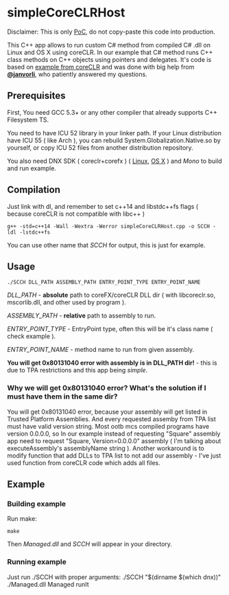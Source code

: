 # simpleCoreCLRHost

  Disclaimer: This is only [PoC](https://en.wikipedia.org/wiki/Proof_of_concept), do not copy-paste this code into production.

  This C++ app allows to run custom C# method from compiled C# .dll on Linux and OS X using coreCLR.
  In our example that C# method runs C++ class methods on C++ objects using pointers and delegates.
  It's code is based on [example from coreCLR](https://github.com/dotnet/coreclr/tree/master/src/coreclr/hosts/unixcoreruncommon)
  and was done with big help from [**@janvorli**](https://github.com/janvorli), who patiently answered my questions.

## Prerequisites
  First, You need GCC 5.3+ or any other compiler that already supports C++ Filesystem TS.

  You need to have ICU 52 library in your linker path. If your Linux distribution have ICU 55 ( like Arch ), you can rebuild
  System.Globalization.Native.so  by yourself, or copy ICU 52 files from another distribution repository.

  You also need DNX SDK ( coreclr+corefx )
  ( [Linux](https://github.com/dotnet/coreclr/blob/master/Documentation/install/get-dotnetcore-dnx-linux.md), [OS X](https://github.com/dotnet/coreclr/blob/master/Documentation/install/get-dotnetcore-dnx-osx.md) )
  and *Mono* to build and run example.

## Compilation
  Just link with dl, and remember to set c++14 and libstdc++fs flags
  ( because coreCLR is not compatible with libc++ )

    g++ -std=c++14 -Wall -Wextra -Werror simpleCoreCLRHost.cpp -o SCCH -ldl -lstdc++fs
  You can use other name that *SCCH* for output, this is just for example.

## Usage


    ./SCCH DLL_PATH ASSEMBLY_PATH ENTRY_POINT_TYPE ENTRY_POINT_NAME

  *DLL_PATH* - **absolute** path to coreFX/coreCLR DLL dir ( with libcoreclr.so, mscorlib.dll, and other used by program ).

  *ASSEMBLY_PATH* - **relative** path to assembly to run.

  *ENTRY_POINT_TYPE* - EntryPoint type, often this will be it's class name ( check example ).

  *ENTRY_POINT_NAME* - method name to run from given assembly.

  **You will get 0x80131040 error with assembly is in DLL_PATH dir!** - this is due to TPA restrictions and this app being *simple*.

### Why we will get 0x80131040 error? What's the solution if I must have them in the same dir?
You will get 0x80131040 error, because your assembly will get listed in Trusted Platform Assemblies. And every requested assemby from TPA list must have valid version string. Most ootb mcs compiled programs have version 0.0.0.0, so In our example instead of requesting "Square" assembly app need to request "Square, Version=0.0.0.0" assembly ( I'm talking about executeAssembly's assemblyName string ). Another workaround is to modify function that add DLLs to TPA list to not add our assembly - I've just used function from coreCLR code which adds all files.


## Example
### Building example
  Run make:

    make
  Then *Managed.dll* and *SCCH* will appear in your directory.

### Running example
  Just run ./SCCH with proper arguments:
    ./SCCH "$(dirname $(which dnx))" ./Managed.dll Managed runIt
